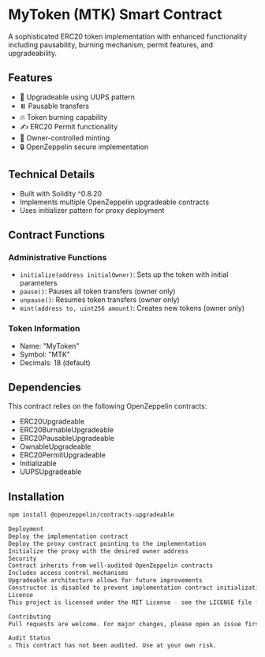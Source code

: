 # MyToken (MTK) Smart Contract

A sophisticated ERC20 token implementation with enhanced functionality including pausability, burning mechanism, permit features, and upgradeability.

## Features

- 🔐 Upgradeable using UUPS pattern
- ⏸️ Pausable transfers
- 🔥 Token burning capability
- ✍️ ERC20 Permit functionality
- 👑 Owner-controlled minting
- 🔒 OpenZeppelin secure implementation

## Technical Details

- Built with Solidity ^0.8.20
- Implements multiple OpenZeppelin upgradeable contracts
- Uses initializer pattern for proxy deployment

## Contract Functions

### Administrative Functions

- `initialize(address initialOwner)`: Sets up the token with initial parameters
- `pause()`: Pauses all token transfers (owner only)
- `unpause()`: Resumes token transfers (owner only)
- `mint(address to, uint256 amount)`: Creates new tokens (owner only)

### Token Information

- Name: "MyToken"
- Symbol: "MTK"
- Decimals: 18 (default)

## Dependencies

This contract relies on the following OpenZeppelin contracts:
- ERC20Upgradeable
- ERC20BurnableUpgradeable
- ERC20PausableUpgradeable
- OwnableUpgradeable
- ERC20PermitUpgradeable
- Initializable
- UUPSUpgradeable

## Installation

```bash
npm install @openzeppelin/contracts-upgradeable

Deployment
Deploy the implementation contract
Deploy the proxy contract pointing to the implementation
Initialize the proxy with the desired owner address
Security
Contract inherits from well-audited OpenZeppelin contracts
Includes access control mechanisms
Upgradeable architecture allows for future improvements
Constructor is disabled to prevent implementation contract initialization
License
This project is licensed under the MIT License - see the LICENSE file for details

Contributing
Pull requests are welcome. For major changes, please open an issue first to discuss what you would like to change.

Audit Status
⚠️ This contract has not been audited. Use at your own risk.
